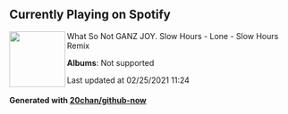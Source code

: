 ## Currently Playing on Spotify

[<img align="left" width="100" src="https://i.scdn.co/image/ab67616d0000b27332f252931e059d460c188731">](https://open.spotify.com/album/3XaUNjcSJ6oyhoaFTqRbLb)

What So Not GANZ JOY. Slow Hours - Lone - Slow Hours Remix

**Albums**: Not supported

Last updated at 02/25/2021 11:24

#### Generated with [20chan/github-now](https://github.com/20chan/github-now)


<!--
**20chan/20chan** is a ✨ _special_ ✨ repository because its `README.md` (this file) appears on your GitHub profile.

Here are some ideas to get you started:

- 🔭 I’m currently working on ...
- 🌱 I’m currently learning ...
- 👯 I’m looking to collaborate on ...
- 🤔 I’m looking for help with ...
- 💬 Ask me about ...
- 📫 How to reach me: ...
- 😄 Pronouns: ...
- ⚡ Fun fact: ...
-->
